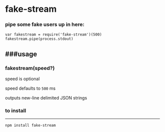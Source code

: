 fake-stream
===========

### pipe some fake users up in here:

```
var fakestream = require('fake-stream')(500)
fakestream.pipe(process.stdout)
```

###usage
---

### fakestream(speed?)

speed is optional

speed defaults to `500` ms

outputs new-line delimited JSON strings



### to install
---
```
npm install fake-stream
```






